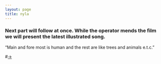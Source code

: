 ```yaml
---
layout: page
title: nyla
---
```



### Next part will follow at once. While the operator mends the film we will present the latest illustrated song.

“Main and fore most is human and the rest are like trees and animals e.t.c.”

#[→](/poetry/NYLA/NYLC5)